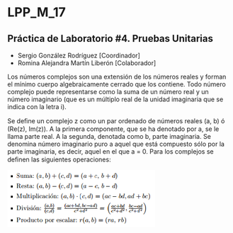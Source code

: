 
LPP_M_17
==============

Práctica de Laboratorio #4. Pruebas Unitarias
------------

- Sergio González Rodríguez [Coordinador]
- Romina Alejandra Martín Liberón [Colaborador]

Los números complejos son una extensión de los números reales y forman el mínimo cuerpo algebraicamente cerrado que los contiene. Todo número complejo puede representarse como la suma de un número real y un número imaginario (que es un múltiplo real de la unidad imaginaria que se indica con la letra i).

Se deﬁne un complejo z como un par ordenado de números reales (a, b) ó (Re(z), Im(z)). A la primera componente, que se ha denotado por a, se le llama parte real. A la segunda, denotada como b, parte imaginaria. Se denomina número imaginario puro a aquel que está compuesto sólo por la parte imaginaria, es decir, aquel en el que a = 0. Para los complejos se deﬁnen las siguientes operaciones:



![a + bi](operaciones.png)
